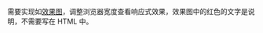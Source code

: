 需要实现如[效果图](http://7xrp04.com1.z0.glb.clouddn.com/task_1_8_1.png)，调整浏览器宽度查看响应式效果，效果图中的红色的文字是说明，不需要写在 HTML 中。
